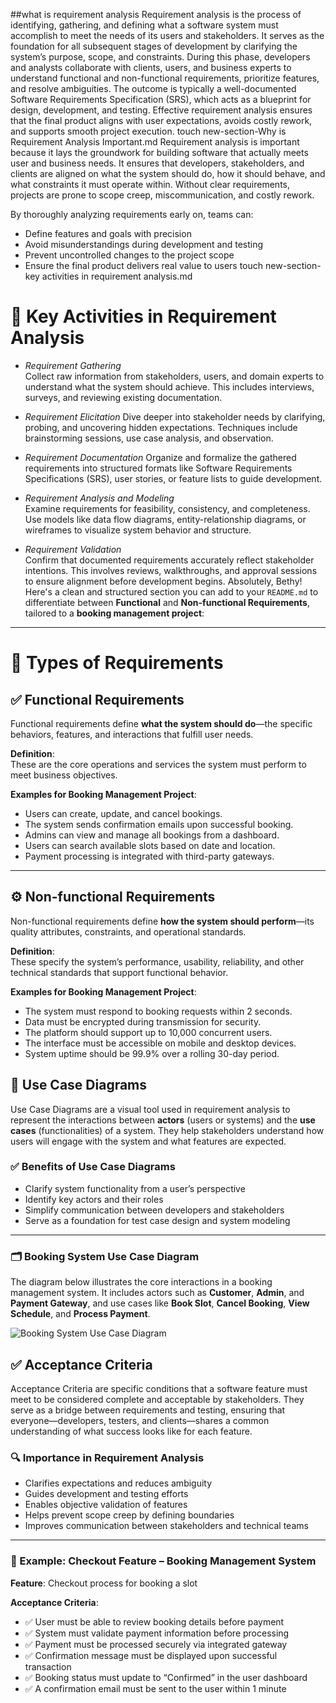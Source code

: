 ##what is requirement analysis
Requirement analysis is the process of identifying, gathering, and defining what a software system must accomplish to meet the needs of its users and stakeholders. It serves as the foundation for all subsequent stages of development by clarifying the system’s purpose, scope, and constraints. During this phase, developers and analysts collaborate with clients, users, and business experts to understand functional and non-functional requirements, prioritize features, and resolve ambiguities. The outcome is typically a well-documented Software Requirements Specification (SRS), which acts as a blueprint for design, development, and testing. Effective requirement analysis ensures that the final product aligns with user expectations, avoids costly rework, and supports smooth project execution.
touch new-section-Why is Requirement Analysis Important.md
Requirement analysis is important because it lays the groundwork for building software that actually meets user and business needs. It ensures that developers, stakeholders, and clients are aligned on what the system should do, how it should behave, and what constraints it must operate within. Without clear requirements, projects are prone to scope creep, miscommunication, and costly rework.

By thoroughly analyzing requirements early on, teams can:
- Define features and goals with precision
- Avoid misunderstandings during development and testing
- Prevent uncontrolled changes to the project scope
- Ensure the final product delivers real value to users
touch new-section-key activities in requirement analysis.md
  



# 📌 Key Activities in Requirement Analysis

- *Requirement Gathering*  
  Collect raw information from stakeholders, users, and domain experts to understand what the system should achieve. This includes interviews, surveys, and reviewing existing documentation.

- *Requirement Elicitation* 
  Dive deeper into stakeholder needs by clarifying, probing, and uncovering hidden expectations. Techniques include brainstorming sessions, use case analysis, and observation.

- *Requirement Documentation*
  Organize and formalize the gathered requirements into structured formats like Software Requirements Specifications (SRS), user stories, or feature lists to guide development.

- *Requirement Analysis and Modeling*  
  Examine requirements for feasibility, consistency, and completeness. Use models like data flow diagrams, entity-relationship diagrams, or wireframes to visualize system behavior and structure.

- *Requirement Validation*  
  Confirm that documented requirements accurately reflect stakeholder intentions. This involves reviews, walkthroughs, and approval sessions to ensure alignment before development begins.
Absolutely, Bethy! Here's a clean and structured section you can add to your `README.md` to differentiate between **Functional** and **Non-functional Requirements**, tailored to a **booking management project**:

---

# 🧩 Types of Requirements

## ✅ Functional Requirements
Functional requirements define **what the system should do**—the specific behaviors, features, and interactions that fulfill user needs.

**Definition**:  
These are the core operations and services the system must perform to meet business objectives.

**Examples for Booking Management Project**:
- Users can create, update, and cancel bookings.
- The system sends confirmation emails upon successful booking.
- Admins can view and manage all bookings from a dashboard.
- Users can search available slots based on date and location.
- Payment processing is integrated with third-party gateways.

---

## ⚙️ Non-functional Requirements
Non-functional requirements define **how the system should perform**—its quality attributes, constraints, and operational standards.

**Definition**:  
These specify the system’s performance, usability, reliability, and other technical standards that support functional behavior.

**Examples for Booking Management Project**:
- The system must respond to booking requests within 2 seconds.
- Data must be encrypted during transmission for security.
- The platform should support up to 10,000 concurrent users.
- The interface must be accessible on mobile and desktop devices.
- System uptime should be 99.9% over a rolling 30-day period.


## 🎯 Use Case Diagrams

Use Case Diagrams are a visual tool used in requirement analysis to represent the interactions between **actors** (users or systems) and the **use cases** (functionalities) of a system. They help stakeholders understand how users will engage with the system and what features are expected.

### ✅ Benefits of Use Case Diagrams
- Clarify system functionality from a user’s perspective  
- Identify key actors and their roles  
- Simplify communication between developers and stakeholders  
- Serve as a foundation for test case design and system modeling  

---

### 🗂️ Booking System Use Case Diagram

The diagram below illustrates the core interactions in a booking management system. It includes actors such as **Customer**, **Admin**, and **Payment Gateway**, and use cases like **Book Slot**, **Cancel Booking**, **View Schedule**, and **Process Payment**.

![Booking System Use Case Diagram](alx-booking-uc.png)


## ✅ Acceptance Criteria

Acceptance Criteria are specific conditions that a software feature must meet to be considered complete and acceptable by stakeholders. They serve as a bridge between requirements and testing, ensuring that everyone—developers, testers, and clients—shares a common understanding of what success looks like for each feature.

### 🔍 Importance in Requirement Analysis
- Clarifies expectations and reduces ambiguity  
- Guides development and testing efforts  
- Enables objective validation of features  
- Helps prevent scope creep by defining boundaries  
- Improves communication between stakeholders and technical teams  

---

### 🛒 Example: Checkout Feature – Booking Management System

**Feature**: Checkout process for booking a slot

**Acceptance Criteria**:
- ✅ User must be able to review booking details before payment  
- ✅ System must validate payment information before processing  
- ✅ Payment must be processed securely via integrated gateway  
- ✅ Confirmation message must be displayed upon successful transaction  
- ✅ Booking status must update to “Confirmed” in the user dashboard  
- ✅ A confirmation email must be sent to the user within 1 minute  







